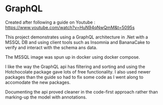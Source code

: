 # GraphQL
Created after following a guide on Youtube : https://www.youtube.com/watch?v=HuN94qNwQmM&t=5095s

This project demonstrates using a GraphQL architecture in .Net with a MSSQL DB and using client tools such as Insomnia and BananaCake to verify and interact with the schema ans data.

The MSSQL image was spun up in docker using docker compose. 

I like the way the GraphQL api has filtering and sorting and using the Hotchocolate package gave lots of free functionality.  I also used newer packages than the guide so had to fix some code as I went along to accomodate the new packages.

Documenting the api proved cleaner in the code-first approach rather than marking-up the model with annotations.
